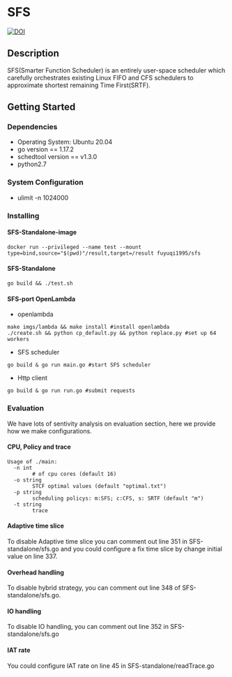 # SFS
[![DOI](https://zenodo.org/badge/480597485.svg)](https://zenodo.org/badge/latestdoi/480597485)
## Description

 SFS(Smarter Function Scheduler) is an entirely user-space scheduler which carefully orchestrates existing Linux FIFO and CFS schedulers to approximate shortest remaining Time First(SRTF).

## Getting Started

### Dependencies

* Operating System: Ubuntu 20.04
* go version == 1.17.2
* schedtool version == v1.3.0
* python2.7

### System Configuration

* ulimit -n 1024000

### Installing

#### SFS-Standalone-image

```
docker run --privileged --name test --mount type=bind,source="$(pwd)"/result,target=/result fuyuqi1995/sfs
```

#### SFS-Standalone

```go build && ./test.sh```

#### SFS-port OpenLambda

* openlambda
```
make imgs/lambda && make install #install openlambda
./create.sh && python cp_default.py && python replace.py #set up 64 workers
```
* SFS scheduler
```
go build & go run main.go #start SFS scheduler
```
* Http client
```
go build & go run run.go #submit requests
```

### Evaluation

We have lots of sentivity analysis on evaluation section, here we provide how we make configurations.

#### CPU, Policy and trace

```
Usage of ./main:
  -n int
    	# of cpu cores (default 16)
  -o string
    	STCF optimal values (default "optimal.txt")
  -p string
    	scheduling policys: m:SFS; c:CFS, s: SRTF (default "m")
  -t string
    	trace
```
#### Adaptive time slice

To disable Adaptive time slice you can comment out line 351 in SFS-standalone/sfs.go and you could configure a fix time slice by change initial value on line 337.

#### Overhead handling

To disable hybrid strategy, you can comment out line 348 of SFS-standalone/sfs.go.

#### IO handling

To disable IO handling, you can comment out line 352 in SFS-standalone/sfs.go

#### IAT rate

You could configure IAT rate on line 45 in SFS-standalone/readTrace.go
